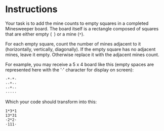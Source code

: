 # Instructions

Your task is to add the mine counts to empty squares in a completed Minesweeper board.
The board itself is a rectangle composed of squares that are either empty (` `) or a mine (`*`).

For each empty square, count the number of  mines adjacent to it (horizontally, vertically, diagonally).
If the empty square has no adjacent mines, leave it empty.
Otherwise replace it with the adjacent mines count.

For example, you may receive a 5 x 4 board like this (empty spaces are represented here with the '·' character for display on screen):

```text
·*·*·
··*··
··*··
·····
```

Which your code should transform into this:

```text
1*3*1
13*31
·2*2·
·111·
```
